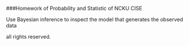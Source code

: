 ###Homework of Probability and Statistic of NCKU CISE

Use Bayesian inference to inspect the model that generates the observed data


all rights reserved.
